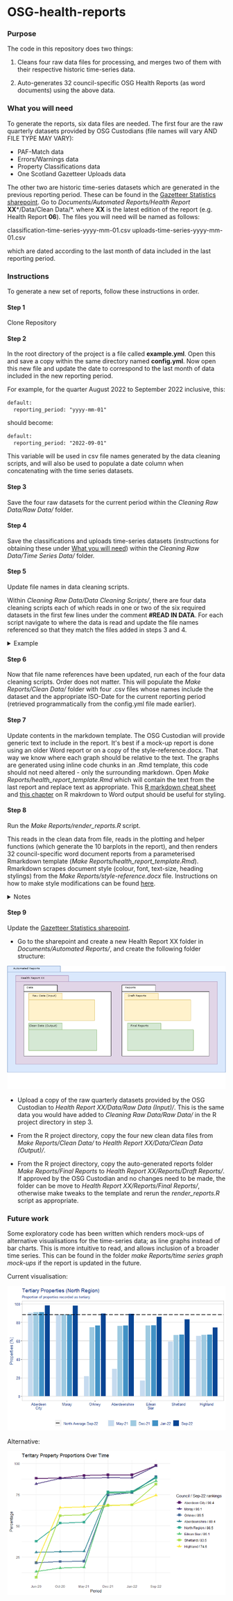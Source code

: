 # OSG-health-reports
### Purpose
The code in this repository does two things:

1. Cleans four raw data files for processing, and merges two of them with their respective historic time-series data.

2. Auto-generates 32 council-specific OSG Health Reports (as word documents) using the above data.

### What you will need

To generate the reports, six data files are needed. The first four are the raw quarterly datasets provided by OSG Custodians (file names will vary AND FILE TYPE MAY VARY):

* PAF-Match data
* Errors/Warnings data
* Property Classifications data
* One Scotland Gazetteer Uploads data

The other two are historic time-series datasets which are generated in the previous reporting period. These can be found in the [Gazetteer Statistics sharepoint](https://impservihub.sharepoint.com/:f:/s/GazetteerStatistics/EhllI09nuMhJofC8-g_PKUUBsmlZWA8jDYSETXe2wGvC7g?e=iXb1uy). Go to *Documents/Automated Reports/Health Report* **XX***/Data/Clean Data/*. where **XX** is the latest edition of the report (e.g. Health Report **06**). The files you will need will be named as follows:

classification-time-series-yyyy-mm-01.csv
uploads-time-series-yyyy-mm-01.csv

which are dated according to the last month of data included in the last reporting period.

### Instructions
To generate a new set of reports, follow these instructions in order.

#### Step 1
Clone Repository

####  Step 2
In the root directory of the  project is a file called **example.yml**. Open this and save a copy within the same directory named **config.yml**. Now open this new file and update the date to correspond to the last month of data included in the new reporting period.

For example, for the quarter August 2022 to September 2022 inclusive, this:
```
default:
  reporting_period: "yyyy-mm-01"
```
should become:
```
default:
  reporting_period: "2022-09-01"
```
This variable will be used in csv file names generated by the data cleaning scripts, and will also be used to populate a date column when concatenating with the time series datasets.

#### Step 3
Save the four raw datasets for the current period within the *Cleaning Raw Data/Raw Data/* folder.

#### Step 4
Save the classifications and uploads time-series datasets (instructions for obtaining these under [What you will need](#what-you-will-need)) within the *Cleaning Raw Data/Time Series Data/* folder.

#### Step 5
Update file names in data cleaning scripts.

Within *Cleaning Raw Data/Data Cleaning Scripts/*, there are four data cleaning scripts each of which reads in one or two of the six required datasets in the first few lines under the comment **#READ IN DATA**. For each script navigate to where the data is read and update the file names referenced so that they match the files added in steps 3 and 4. 

<details>
  <summary>Example</summary>
  The script *clean_and_merge_classification_data.R* has these first     lines:

```
#READ IN DATA-----------------
#read in new quarterly data
new_class_data <- readxl::read_xlsx("Clean Raw Data/Raw Data/OSG Classifications 2022-08-24.xlsx", trim_ws = TRUE, skip = 1)
#read in old time-series data 
previous_class_data <- read.csv("Clean Raw Data/Time Series Data/historic-classification-data.csv") 

#-------------------------------
```

As indicated by the prefix clean_and_merge_, this script is reading    in new quarterly data, cleaning it, and merging it with clean historic time-series data. Therefore it requires both the raw quarterly classification data (referenced as "/OSG Classifications 2022-08-24.xlsx" in the example) and the historic time-series classification data (referenced as "/historic-classification-data.csv" in the example). 

You would have to: 

Update the new_class_data variable to read data from the classifications data file you added to *Cleaning Raw Data/Raw Data/*. 

Update the previous_class_data variable to read data from the classifications data file you added to *Cleaning Raw Data/Time Series Data/*. 

</details>


#### Step 6
Now that file name references have been updated, run each of the four data cleaning scripts. Order does not matter. This will populate the *Make Reports/Clean Data/* folder with four .csv files whose names include the dataset and the appropriate ISO-Date for the current reporting period (retrieved programmatically from the config.yml file made earlier).

#### Step 7 
Update contents in the markdown template.
The OSG Custodian will provide generic text to include in the report. It's best if a mock-up report is done using an older Word report or on a copy of the style-reference.docx. That way we know where each graph should be relative to the text. The graphs are generated using inline code chunks in an .Rmd template, this code should not need altered - only the surrounding markdown.
Open *Make Reports/health_report_template.Rmd* which will contain the text from the last report and replace text as appropriate. This [R markdown cheat sheet](https://rmarkdown.rstudio.com/authoring_basics.html) and [this chapter](https://bookdown.org/yihui/rmarkdown-cookbook/word.html) on R makrdown to Word output should be useful for styling.

#### Step 8
Run the *Make Reports/render_reports.R* script. 

This reads in the clean data from file, reads in the plotting and helper functions (which generate the 10 barplots in the report), and then renders 32 council-specific word document reports from a parameterised Rmarkdown template (*Make Reports/health_report_template.Rmd*). Rmarkdown scrapes document style (colour, font, text-size, heading stylings) from the *Make Reports/style-reference.docx* file. Instructions on how to make style modifications can be found [here](https://rmarkdown.rstudio.com/articles_docx.html).

<details>
  <summary>Notes</summary>
  Note that a report will fail to generate if there exists a report with the same name in *Make Reports/Final Reports/*. If you encounter this problem (for instance if you've run the code and want to re-run after spotting and correcting a typo), then you will either have to delete the previously generated report(s) from the folder OR alter the output file name dictated in the *Make Reports/render_reports.R* script.
  
  Also you must ensure that the *Make Reports/style-reference.docx* document is not open on your copmuter when this script is run.
</details>

#### Step 9
Update the [Gazetteer Statistics sharepoint](https://impservihub.sharepoint.com/:f:/s/GazetteerStatistics/EhllI09nuMhJofC8-g_PKUUBsmlZWA8jDYSETXe2wGvC7g?e=iXb1uy). 

* Go to the sharepoint and create a new Health Report XX folder in *Documents/Automated Reports/*, and create the following folder structure:

![](https://raw.githubusercontent.com/mairiskye/OSG-health-reports/main/Images/OSG%20health%20report%20series%20folder%20structure.png)

* Upload a copy of the raw quarterly datasets provided by the OSG Custodian to *Health Report XX/Data/Raw Data (Input)/*. This is the same data you would have added to *Cleaning Raw Data/Raw Data/* in the R project directory in step 3.

* From the R project directory, copy the four new clean data files from *Make Reports/Clean Data/* to *Health Report XX/Data/Clean Data (Output)/*.

* From the R project directory, copy the auto-generated reports folder  *Make Reports/Final Reports* to *Health Report XX/Reports/Draft Reports/*. If approved by the OSG Custodian and no changes need to be made, the folder can be move to *Health Report XX/Reports/Final Reports/*, otherwise make tweaks to the template and rerun the *render_reports.R* script as appropriate.

### Future work

Some exploratory code has been written which renders mock-ups of alternative visualisations for the time-series data; as line graphs instead of bar charts. This is more intuitive to read, and allows inclusion of a broader time series. This can be found in the folder *make Reports/time series graph mock-ups* if the report is updated in the future.

Current visualisation:

![](https://raw.githubusercontent.com/mairiskye/OSG-health-reports/main/Images/bar%20plot.png)

Alternative:

![](https://raw.githubusercontent.com/mairiskye/OSG-health-reports/main/Images/line%20plot.png)

